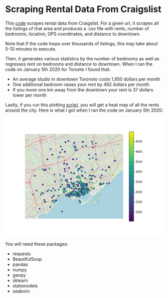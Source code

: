 # Scraping Rental Data From Craigslist

This [code](scraping_example.py) scrapes rental data from Craigslist. For a given url, it scrapes all the listings of that area and produces a .csv file with rents, number of bedrooms, location, GPS coordinates, and distance to downtown.

Note that if the code loops over thousands of listings, this may take about 5-10 minutes to execute.

Then, it generates various statistics by the number of bedrooms as well as regresses rent on bedrooms and distance to downtown. When I ran the code on January 5th 2020 for Toronto I found that:
* An average studio in downtown Toronoto costs 1,950 dollars per month
* One additional bedroom raises your rent by 492 dollars per month
* If you move one km away from the downtown your rent is 37 dollars lower per month

Lastly, if you run this plotting [script](heat_map_example.py), you will get a heat map of all the rents around the city. Here is what I got when I ran the code on January 5th 2020:

<img src="heat_map_toronto_craigslist_data.png"/>

You will need these packages:
* requests
* BeautifulSoup
* pandas
* numpy
* geopy
* sklearn
* statsmodels
* seaborn
